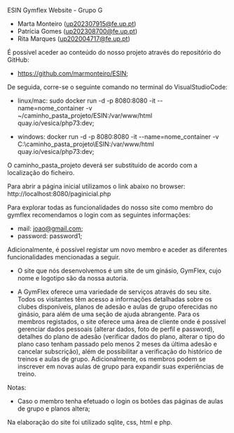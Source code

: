 ESIN
Gymflex Website - Grupo G

- Marta Monteiro (up202307915@fe.up.pt)
- Patrícia Gomes (up202308700@fe.up.pt)
- Rita Marques (up202004717@fe.up.pt)

É possível aceder ao conteúdo do nosso projeto através do repositório do GitHub: 
- https://github.com/marmonteiro/ESIN;

De seguida, corre-se o seguinte comando no terminal do VisualStudioCode:

- linux/mac: sudo docker run -d -p 8080:8080 -it --name=nome_container -v ~/caminho_pasta_projeto/ESIN:/var/www/html quay.io/vesica/php73:dev;


- windows: docker run -d -p 8080:8080 -it --name=nome_container -v C:\caminho_pasta_projeto\ESIN:/var/www/html quay.io/vesica/php73:dev;

O caminho_pasta_projeto deverá ser substituido de acordo com a localização do ficheiro.

Para abrir a página inicial utilizamos o link abaixo no browser: 
 http://localhost:8080/paginicial.php 

Para explorar todas as funcionalidades do nosso site como membro do gymflex recomendamos o login com as seguintes informações:
- mail: joao@gmail.com;
- password: password1;

Adicionalmente, é possível registar um novo membro e aceder as diferentes funcionalidades mencionadas a seguir.

- O site que nós desenvolvemos é um site de um ginásio, GymFlex, cujo nome e logotipo são da nossa autoria. 

- A GymFlex oferece uma variedade de serviços através do seu site. Todos os visitantes têm acesso a informações detalhadas sobre os clubes disponíveis, planos de adesão e aulas de grupo oferecidas no ginásio, para além de uma seção de ajuda abrangente. Para os membros registados, o site oferece uma área de cliente onde é possível gerenciar dados pessoais (alterar dados, foto de perfil e password), detalhes do plano de adesão (verificar dados do plano, alterar o tipo do plano caso tenham passado pelo menos 2 meses da última adesão e cancelar subscrição), além de possibilitar a verificação do histórico de treinos e aulas de grupo. Adicionalmente, os membros podem se inscrever em novas aulas de grupo para expandir suas experiências de treino.

Notas:
- Caso o membro tenha efetuado o login os botões das páginas de aulas de grupo e planos altera;


Na elaboração do site foi utilizado sqlite, css, html e php.


